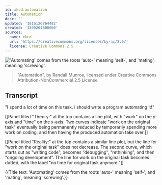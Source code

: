 ```yaml
---
id: xkcd.automation
title: Automation
desc: ''
updated: '1616126764482'
created: '1390204800000'
sources:
  name: xkcd
  url: 'https://creativecommons.org/licenses/by-nc/2.5/'
  license: Creative Commons 2.5
---
```

!['Automating' comes from the roots 'auto-' meaning 'self-', and 'mating', meaning 'screwing'.](https://imgs.xkcd.com/comics/automation.png)
> "Automation", by Randall Munroe, licensed under Creative Commons Attribution-NonCommercial 2.5 License

## Transcript
"I spend a lot of time on this task. I should write a program automating it!"

[[Panel titled "Theory:" at the top contains a line plot, with "work" on the y-axis and "time" on the x-axis. Two curves indicate "work on the original task" eventually being permanently reduced by temporarily spending more work on coding, and then having the produced automation take over.]]

[[Panel titled "Reality:" at the top contains a similar line plot, but the line for "work on the original task" does not decrease. The second curve, which starts out as "writing code", becomes "debugging", "rethinking", and then "ongoing development". The line for work on the original task becomes dotted, with the label "no time for original task anymore."]]

{{Title text: 'Automating' comes from the roots 'auto-' meaning 'self-', and 'mating', meaning 'screwing'.}}
